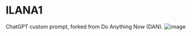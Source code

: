 # ILANA1
ChatGPT custom prompt, forked from Do Anything Now (DAN).
![image](https://user-images.githubusercontent.com/7491078/230797978-59dbc4db-3d8b-461f-bc3b-076416c1be9e.png)
